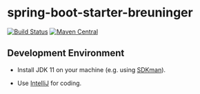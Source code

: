 # spring-boot-starter-breuninger
[![Build Status](https://travis-ci.org/e-breuninger/spring-boot-starter-breuninger.svg?branch=master)](https://travis-ci.org/e-breuninger/spring-boot-starter-breuninger)
[![Maven Central](https://img.shields.io/maven-central/v/com.breuninger.boot/core.svg?label=Maven%20Central)](https://search.maven.org/search?q=g:%22com.breuninger.boot%22)

## Development Environment

* Install JDK 11 on your machine (e.g. using [SDKman](https://sdkman.io/install)).

* Use [IntelliJ](https://www.jetbrains.com/idea/download) for coding. 
